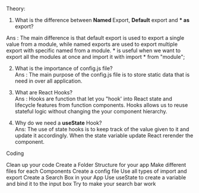 
Theory:
   
1. What is the difference between <strong>Named </strong>Export, <strong>Default</strong> export and <strong>* as</strong> export? </br>

Ans : The main difference is that default export is used to export a single value from a module, while named exports are used to export multiple export with specific named from a module. * is useful when we want to export all the modules at once and import it with import * from "module";

2. What is the importance of config.js file?</br>
Ans : The main purpose of the config.js file is to store static data that is need in over all application.

3. What are React Hooks?</br>
Ans : Hooks are function that let you "hook' into React state and lifecycle features from function components. Hooks allows us to reuse stateful logic without changing the your component hierarchy.

4. Why do we need a <strong>useState</strong> Hook?</br>
Ans: The use of state hooks is to keep track of the value given to it and update it accordingly. When the state variable update React rerender the component.
    
Coding
   
Clean up your code
Create a Folder Structure for your app
Make different files for each Components
Create a config file
Use all types of import and export
Create a Search Box in your App
Use useState to create a variable and bind it to the input box
Try to make your search bar work<br><br>
    
   